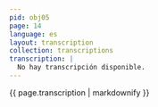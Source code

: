 ```yaml
---
pid: obj05
page: 14
language: es
layout: transcription
collection: transcriptions
transcription: |
  No hay transcripción disponible.
---
```


{{ page.transcription | markdownify }}
